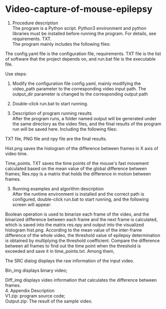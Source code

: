 # Video-capture-of-mouse-epilepsy
1. Procedure description  
The program is a Python script. Python3 environment and python libraries must be installed before running the program. For details, see requirements. TXT.  
The program mainly includes the following files:  
 
The config.yaml file is the configuration file, requirements. TXT file is the list of software that the project depends on, and run.bat file is the executable file.  
   
Use steps:  
1. Modify the configuration file config.yaml, mainly modifying the video_path parameter to the corresponding video input path.  The output_dir parameter is changed to the corresponding output path  
2. Double-click run.bat to start running.  
   
2. Description of program running results  
After the program runs, a folder named output will be generated under the same directory as the video files, and the final results of the program run will be saved here.  Including the following files:  
 
TXT file, PNG file and npy file are the final results.  
   
 
Hist.png saves the histogram of the difference between frames in X axis of video time.  
   
 
Time_points. TXT saves the time points of the mouse's fast movement calculated based on the mean value of the global difference between frames;  Res.npy is a matrix that holds the difference in motion between frames.  
   
3. Running examples and algorithm description  
After the runtime environment is installed and the correct path is configured, double-click run.bat to start running, and the following screen will appear:  
 
Boolean operation is used to binarize each frame of the video, and the binarized difference between each frame and the next frame is calculated, which is saved into the matrix res.npy and output into the visualized histogram hist.png. According to the mean value of the inter-frame difference of the whole video, the threshold value of epilepsy determination is obtained by multiplying the threshold coefficient.  Compare the difference between all frames to find out the time point when the threshold is exceeded and save it in time_points.txt.  Among them,  
 
The SRC dialog displays the raw information of the input video.  
 
Bin_img displays binary video;  
 
Diff_img displays video information that calculates the difference between frames.  
4. Appendix Description  
V1.zip: program source code;  
Output.zip: The result of the sample video.  
